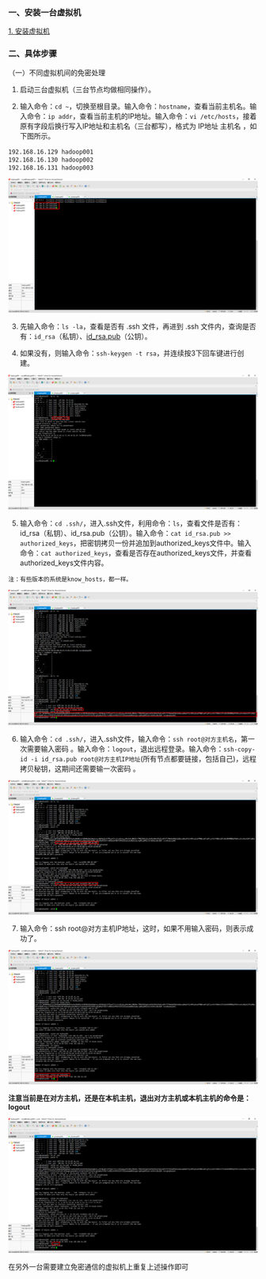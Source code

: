 ### 一、安装一台虚拟机

[ 1. 安装虚拟机](https://github.com/WuZongYun/bigdata_study/blob/main/%E5%A4%A7%E6%95%B0%E6%8D%AE%E5%9F%BA%E7%A1%80%E7%8E%AF%E5%A2%83%E6%90%AD%E5%BB%BA/1_%E5%AE%89%E8%A3%85%E8%99%9A%E6%8B%9F%E6%9C%BA.md)

### 二、具体步骤

（一）不同虚拟机间的免密处理

1. 启动三台虚拟机（三台节点均做相同操作）。

2. 输入命令：`cd ~`，切换至根目录。输入命令：`hostname`，查看当前主机名。输入命令：`ip addr`，查看当前主机的IP地址。输入命令：`vi /etc/hosts`，接着原有字段后换行写入IP地址和主机名（三台都写），格式为 IP地址 主机名 ，如下图所示。

```
192.168.16.129 hadoop001
192.168.16.130 hadoop002
192.168.16.131 hadoop003
```
![](../images/img_63.png)

3. 先输入命令：`ls -la`，查看是否有 .ssh 文件，再进到 .ssh 文件内，查询是否有：`id_rsa`（私钥）、[id_rsa.pub]()（公钥）。

4. 如果没有，则输入命令：`ssh-keygen -t rsa`，并连续按3下回车键进行创建。

![](../images/img_64.png)

5. 输入命令：`cd .ssh/`，进入.ssh文件，利用命令：`ls`，查看文件是否有：id_rsa（私钥）、id_rsa.pub（公钥）。输入命令：`cat id_rsa.pub >> authorized_keys`，把密钥拷贝一份并追加到authorized_keys文件中。输入命令：`cat authorized_keys`，查看是否存在authorized_keys文件，并查看authorized_keys文件内容。

`注：有些版本的系统是know_hosts，都一样。`

![](../images/img_65.png)

6. 输入命令：`cd .ssh/`，进入.ssh文件，输入命令：`ssh root@对方主机名`，第一次需要输入密码 。输入命令：`logout`，退出远程登录。输入命令：`ssh-copy-id -i id_rsa.pub root@对方主机IP地址`(所有节点都要链接，包括自己)，远程拷贝秘钥，这期间还需要输一次密码 。

![](../images/img_66.png)

7. 输入命令：ssh root@对方主机IP地址，这时，如果不用输入密码，则表示成功了。

![](../images/img_67.png)

**注意当前是在对方主机，还是在本机主机，退出对方主机或本机主机的命令是：logout**

![](../images/img_68.png)

在另外一台需要建立免密通信的虚拟机上重复上述操作即可


